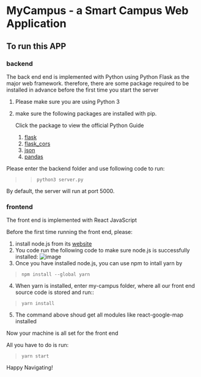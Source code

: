 # MyCampus - a Smart Campus Web Application
## To run this APP
### backend
The back end end is implemented with Python using Python Flask as the major web framework.
therefore, there are some package required to be installed in advance before the first time you start the server

1. Please make sure you are using Python 3
  
2. make sure the following packages are installed with pip.
   
   Click the package to view the official Python Guide
   
    1) [flask](https://pypi.org/project/Flask/)
    2) [flask_cors](https://pypi.org/project/Flask-Cors/)
    3) [json](https://pypi.org/project/jsons/)
    4) [pandas](https://pandas.pydata.org/docs/getting_started/install.html)

Please enter the backend folder and use following code to run:

>>     python3 server.py

By default, the server will run at port 5000.
### frontend
The front end is implemented with React JavaScript

Before the first time running the front end, please:

   1) install node.js from its [website](https://nodejs.org/en/)
   2) You code run the following code to make sure node.js is successfully installed:
      ![image](https://github.com/user-attachments/assets/72b2e3eb-3caa-4ded-afb5-e1310f502a67)
   3) Once you have installed node.js, you can use npm to intall yarn by
>     npm install --global yarn
   4) When yarn is installed, enter my-campus folder, where all our front end source code is stored and run::
>     yarn install
   5) The command above shoud get all modules like react-google-map installed 


Now your machine is all set for the front end

All you have to do is run:

>     yarn start

Happy Navigating!

